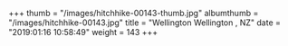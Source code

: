 +++
thumb = "/images/hitchhike-00143-thumb.jpg"
albumthumb = "/images/hitchhike-00143.jpg"
title = "Wellington Wellington , NZ"
date = "2019:01:16 10:58:49"
weight = 143
+++
